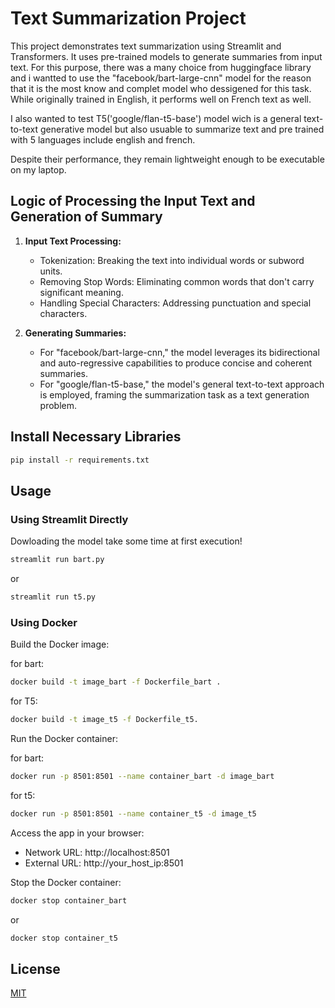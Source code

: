 # Text Summarization Project

This project demonstrates text summarization using Streamlit and Transformers. It uses pre-trained models to generate summaries from input text.
For this purpose, there was a many choice from huggingface library and i wantted to use the "facebook/bart-large-cnn" model for the reason that it is the most know and complet model who dessigened for this task. While originally trained in English, it performs well on French text as well.

I also wanted to test T5('google/flan-t5-base') model wich is a general text-to-text generative model but also usuable to summarize text and pre trained with 5 languages include english and french.

Despite their performance, they remain lightweight enough to be executable on my laptop.

## Logic of Processing the Input Text and Generation of Summary

1. **Input Text Processing:**
   - Tokenization: Breaking the text into individual words or subword units.
   - Removing Stop Words: Eliminating common words that don't carry significant meaning.
   - Handling Special Characters: Addressing punctuation and special characters.

2. **Generating Summaries:**
   - For "facebook/bart-large-cnn," the model leverages its bidirectional and auto-regressive capabilities to produce concise and coherent summaries.
   - For "google/flan-t5-base," the model's general text-to-text approach is employed, framing the summarization task as a text generation problem.



## Install Necessary Libraries

```bash
pip install -r requirements.txt
```

## Usage

### Using Streamlit Directly
Dowloading the model take some time at first execution!

```bash
streamlit run bart.py
```

or

```bash
streamlit run t5.py
```


### Using Docker

Build the Docker image:

for bart:
```bash
docker build -t image_bart -f Dockerfile_bart .
```

for T5:
```bash
docker build -t image_t5 -f Dockerfile_t5.
```

Run the Docker container:

for bart:
```bash
docker run -p 8501:8501 --name container_bart -d image_bart
```
for t5:
```bash
docker run -p 8501:8501 --name container_t5 -d image_t5
```

Access the app in your browser:
- Network URL: http://localhost:8501
- External URL: http://your_host_ip:8501

Stop the Docker container:
```bash
docker stop container_bart
```
or
```bash
docker stop container_t5
```


## License

[MIT](https://choosealicense.com/licenses/mit/)